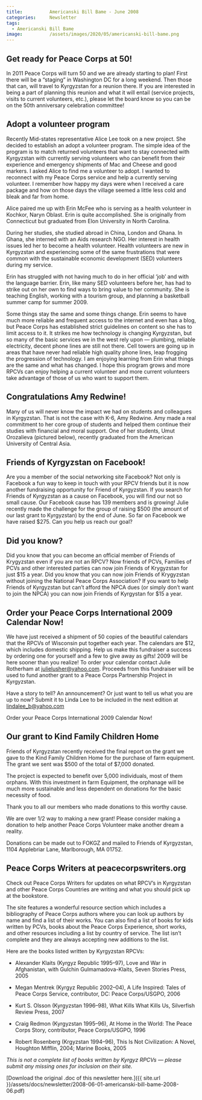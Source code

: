 ```yaml
---
title:      	Americanski Bill Bame - June 2008
categories:		Newsletter
tags:
  - Americanski Bill Bame
image:      	/assets/images/2020/05/americanski-bill-bame.png
---
```


## Get ready for Peace Corps at 50!

In 2011 Peace Corps will turn 50 and we are already starting to plan! First there will be a “staging” in Washington DC for a long weekend. Then those that can, will travel to Kyrgyzstan for a reunion there. If you are interested in being a part of planning this reunion and what it will entail (service projects, visits to current volunteers, etc.), please let the board know so you can be on the 50th anniversary celebration committee!

## Adopt a volunteer program

Recently Mid-states representative Alice Lee took on a new project. She decided to establish an adopt a volunteer program. The simple idea of the program is to match returned volunteers that want to stay connected with Kyrgyzstan with currently serving volunteers who can benefit from their experience and emergency shipments of Mac and Cheese and good markers. I asked Alice to find me a volunteer to adopt. I wanted to reconnect with my Peace Corps service and help a currently serving volunteer. I remember how happy my days were when I received a care package and how on those days the village seemed a little less cold and bleak and far from home.

Alice paired me up with Erin McFee who is serving as a health volunteer in Kochkor, Naryn Oblast. Erin is quite accomplished. She is originally from Connecticut but graduated from Elon University in North Carolina.

During her studies, she studied abroad in China, London and Ghana. In Ghana, she interned with an Aids research NGO. Her interest in health issues led her to become a health volunteer. Health volunteers are new in Kyrgyzstan and experiencing some of the same frustrations that were common with the sustainable economic development (SED) volunteers during my service.

Erin has struggled with not having much to do in her official ‘job’ and with the language barrier. Erin, like many SED volunteers before her, has had to strike out on her own to find ways to bring value to her community. She is teaching English, working with a tourism group, and planning a basketball summer camp for summer 2009.

Some things stay the same and some things change. Erin seems to have much more reliable and frequent access to the internet and even has a blog, but Peace Corps has established strict guidelines on content so she has to limit access to it. It strikes me how technology is changing Kyrgyzstan, but so many of the basic services we in the west rely upon — plumbing, reliable electricity, decent phone lines are still not there. Cell towers are going up in areas that have never had reliable high quality phone
lines, leap frogging the progression of technology. I am enjoying learning from Erin what things are the same and what has changed. I hope this program grows and more RPCVs can enjoy helping a current volunteer and more current volunteers take advantage of those of us who want to support them.

## Congratulations Amy Redwine!

Many of us will never know the impact we had on students and colleagues in Kyrgyzstan. That is not the case with K-6, Amy Redwine. Amy made a real commitment to her core group of students and helped them continue their studies with financial and moral support. One of her students, Umut Orozalieva (pictured below), recently graduated from the American University of Central Asia.

## Friends of Kyrgyzstan on Facebook!

Are you a member of the social networking site Facebook? Not only is Facebook a fun way to keep in touch with your RPCV friends but it is now another fundraising opportunity for Friend of Kyrgyzstan. If you search for Friends of Kyrgyzstan as a cause on Facebook, you will find our not so small cause. Our Facebook cause has 139 members and is growing! Julie recently made the challenge for the group of raising $500 (the amount of our last grant to Kyrgyzstan) by the end of June. So far on Facebook we have raised $275. Can you help us reach our goal?

## Did you know? 

Did you know that you can become an official member of Friends of Krygyzstan even if you are not an RPCV? Now friends of PCVs, Families of PCVs and other interested parties can now join Friends of Krygyzstan for just $15 a year. Did you know that you can now join Friends of Krygyzstan without joining the National Peace Corps Association? If you want to help Friends of Kyrgyzstan but can’t afford the NPCA dues (or simply don’t want to join the NPCA) you can now join Friends of Kyrgystan for $15 a year.

## Order your Peace Corps International 2009 Calendar Now!

We have just received a shipment of 50 copies of the beautiful calendars that the RPCVs of Wisconsin put together each year. The calendars are $12, which includes domestic shipping. Help us make this fundraiser a success by ordering one for yourself and a few to give away as gifts! 2009 will be here sooner than you realize! To order your calendar contact Julie Rotherham at julielusher@yahoo.com. Proceeds from this fundraiser will be used to fund another grant to a Peace Corps Partnership Project in Kyrgyzstan.

Have a story to tell? An announcement? Or just want to tell us what you are up to now? Submit it to Linda Lee to be included in the next edition at lindalee_b@yahoo.com

Order your Peace Corps International 2009 Calendar Now!

## Our grant to Kind Family Children Home

Friends of Kyrgyzstan recently received the final report on the grant we gave to the Kind Family Children Home for the purchase of farm equipment. The grant we sent was $500 of the total of $7,000 donated.

The project is expected to benefit over 5,000 individuals, most of them orphans. With this investment in farm Equipment, the orphanage will be much more sustainable and less dependent on donations for the basic necessity of food.

Thank you to all our members who made donations to this worthy cause.

We are over 1/2 way to making a new grant! Please consider making a donation to help another Peace Corps Volunteer make another dream a reality.

Donations can be made out to FOKGZ and mailed to Friends of Kyrgyzstan, 1104 Applebriar Lane, Marlborough, MA 01752.

## Peace Corps Writers at peacecorpswriters.org

Check out Peace Corps Writers for updates on what RPCV’s in Kyrgyzstan and other Peace Corps Countries are writing and what you should pick up at the bookstore.

The site features a wonderful resource section which includes a bibliography of Peace Corps authors where you can look up authors by name and find a list of their works. You can also find a list of books for kids written by PCVs, books about the Peace Corps Experience, short works, and other resources including a list by country of service. The list isn’t complete and they are always accepting new additions to the list.

Here are the books listed written by Kyrgyzstan RPCVs:

- Alexander Klaits (Kyrgyz Republic 1995–97), Love and War in Afghanistan, with Gulchin Gulmamadova-Klaits, Seven Stories Press, 2005

- Megan Mentrek (Kyrgyz Republic 2002–04), A Life Inspired: Tales of Peace Corps Service, contributor, DC: Peace Corps/USGPO, 2006

- Kurt S. Olsson (Kyrgyzstan 1996–98), What Kills What Kills Us, Silverfish Review Press, 2007

- Craig Redmon (Kyrgyzstan 1995–96), At Home in the World: The Peace Corps Story, contributor, Peace Corps/USGPO, 1996

- Robert Rosenberg (Krgyzstan 1994–96), This Is Not Civilization: A Novel, Houghton Mifflin, 2004; Marine Books, 2005

*This is not a complete list of books written by Kyrgyz RPCVs — please submit any missing ones for inclusion on their site.*

[Download the original .doc of this newsletter here.]({{ site.url }}/assets/docs/newsletter/2008-06-01-americanski-bill-bame-2008-06.pdf)